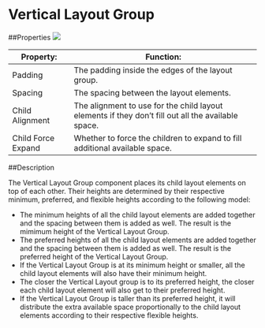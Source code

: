 # Vertical Layout Group

##Properties
![](file:///C:/Program%20Files/Unity/Editor/Data/Documentation/en/uploads/Main/UI_VerticalLayoutGroupInspector.png)

| Property:	 | Function: |
| -- | -- |
| Padding	 | The padding inside the edges of the layout group. |
| Spacing	 | The spacing between the layout elements. |
| Child Alignment	 | The alignment to use for the child layout elements if they don’t fill out all the available space. |
| Child Force Expand	 | Whether to force the children to expand to fill additional available space. |
##Description

The Vertical Layout Group component places its child layout elements on top of each other. Their heights are determined by their respective minimum, preferred, and flexible heights according to the following model:

* The minimum heights of all the child layout elements are added together and the spacing between them is added as well. The result is the mimimum height of the Vertical Layout Group.
* The preferred heights of all the child layout elements are added together and the spacing between them is added as well. The result is the preferred height of the Vertical Layout Group.
* If the Vertical Layout Group is at its minimum height or smaller, all the child layout elements will also have their minimum height.
* The closer the Vertical Layout group is to its preferred height, the closer each child layout element will also get to their preferred height.
* If the Vertical Layout Group is taller than its preferred height, it will distribute the extra available space proportionally to the child layout elements according to their respective flexible heights.